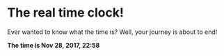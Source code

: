 # The real time clock!

Ever wanted to know what the time is? Well, your journey is about to end!

**The time is Nov 28, 2017, 22:58**